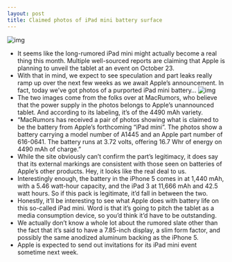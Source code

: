 ```yaml
---
layout: post
title: Claimed photos of iPad mini battery surface
---
```

![img](http://media.idownloadblog.com/wp-content/uploads/2012/10/ipad_mini_battery_text.jpg)
* It seems like the long-rumored iPad mini might actually become a real thing this month. Multiple well-sourced reports are claiming that Apple is planning to unveil the tablet at an event on October 23.
* With that in mind, we expect to see speculation and part leaks really ramp up over the next few weeks as we await Apple’s announcement. In fact, today we’ve got photos of a purported iPad mini battery…
![img](http://media.idownloadblog.com/wp-content/uploads/2012/10/ipad_mini_battery.jpg)
* The two images come from the folks over at MacRumors, who believe that the power supply in the photos belongs to Apple’s unannounced tablet. And according to its labeling, it’s of the 4490 mAh variety.
* “MacRumors has received a pair of photos showing what is claimed to be the battery from Apple’s forthcoming “iPad mini”. The photos show a battery carrying a model number of A1445 and an Apple part number of 616-0641. The battery runs at 3.72 volts, offering 16.7 Whr of energy on 4490 mAh of charge.”
* While the site obviously can’t confirm the part’s legitimacy, it does say that its external markings are consistent with those seen on batteries of Apple’s other products. Hey, it looks like the real deal to us.
* Interestingly enough, the battery in the iPhone 5 comes in at 1,440 mAh, with a 5.46 watt-hour capacity, and the iPad 3 at 11,666 mAh and 42.5 watt hours. So if this pack is legitimate, it’d fall in between the two.
* Honestly, it’ll be interesting to see what Apple does with battery life on this so-called iPad mini. Word is that it’s going to pitch the tablet as a media consumption device, so you’d think it’d have to be outstanding.
* We actually don’t know a whole lot about the rumored slate other than the fact that it’s said to have a 7.85-inch display, a slim form factor, and possibly the same anodized aluminum backing as the iPhone 5.
* Apple is expected to send out invitations for its iPad mini event sometime next week.


